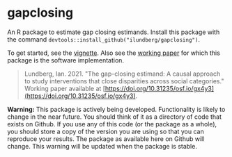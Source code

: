 
# gapclosing

An R package to estimate gap closing estimands. Install this package with the command `devtools::install_github("ilundberg/gapclosing")`.

To get started, see the [vignette](https://ilundberg.github.io/gapclosing/doc/gapclosing.html). Also see the [working paper](https://doi.org/10.31235/osf.io/gx4y3) for which this package is the software implementation.

>Lundberg, Ian. 2021. "The gap-closing estimand: A causal approach to study interventions that close disparities across social categories." Working paper available at [https://doi.org/10.31235/osf.io/gx4y3](https://doi.org/10.31235/osf.io/gx4y3).

**Warning:** This package is actively being developed. Functionality is likely to change in the near future. You should think of it as a directory of code that exists on Github. If you use any of this code (or the package as a whole), you should store a copy of the version you are using so that you can reproduce your results. The package as available here on Github will change. This warning will be updated when the package is stable.

